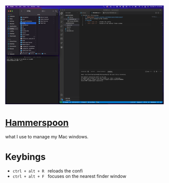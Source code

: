![programming enviroment](./resources/code_screenshot.png)
# [Hammerspoon](https://github.com/Hammerspoon/hammerspoon)
what I use to manage my Mac windows.
# Keybings
- ``ctrl + alt + R `` reloads the confi
- ``ctrl + alt + F `` focuses on the nearest finder window
